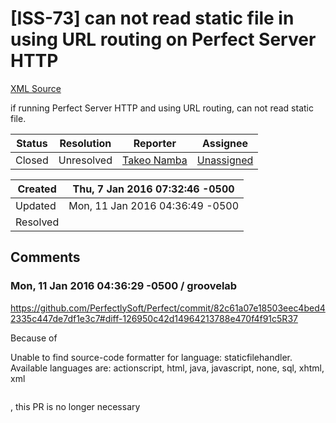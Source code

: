 # [ISS-73] can not read static file in using URL routing on Perfect Server HTTP

[XML Source](../xml/ISS-73.xml)
<p><p>if running Perfect Server HTTP and using URL routing, can not read static file.</p></p>





Status|Resolution|Reporter|Assignee
------|----------|--------|--------
Closed|Unresolved|[Takeo Namba](groovelab)|[Unassigned]($-1)





Created|Thu, 7 Jan 2016 07:32:46 -0500
-------|--------------
Updated|Mon, 11 Jan 2016 04:36:49 -0500
Resolved|


## Comments




### Mon, 11 Jan 2016 04:36:29 -0500 / groovelab 

<p><p><a href="https://github.com/PerfectlySoft/Perfect/commit/82c61a07e18503eec4bed42335c447de7df1e3c7#diff-126950c42d14964213788e470f4f91c5R37" class="external-link" rel="nofollow">https://github.com/PerfectlySoft/Perfect/commit/82c61a07e18503eec4bed42335c447de7df1e3c7#diff-126950c42d14964213788e470f4f91c5R37</a></p>

<p>Because of </p>
<div class="code panel" style="border-width: 1px;"><div class="codeContent panelContent">
<div class="error"><span class="error">Unable to find source-code formatter for language: staticfilehandler.</span> Available languages are: actionscript, html, java, javascript, none, sql, xhtml, xml</div><pre></pre>
</div></div>
<p>, this PR is no longer necessary</p></p>


